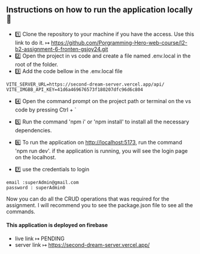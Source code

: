 ## Instructions on how to run the application locally 📝

- 1️⃣ Clone the repository to your machine if you have the access. Use this link to do it.
  ↦ <https://github.com/Porgramming-Hero-web-course/l2-b2-assignment-6-fronten-gsjoy24.git>
- 2️⃣ Open the project in vs code and create a file named .env.local in the root of the folder.
- 3️⃣ Add the code bellow in the .env.local file

```
VITE_SERVER_URL=https://second-dream-server.vercel.app/api/
VITE_IMGBB_API_KEY=41d6a469676573f180207dfc96d6c804
```

- 4️⃣ Open the command prompt on the project path or terminal on the vs code by pressing Ctrl + `
- 5️⃣ Run the command 'npm i' or 'npm install' to install all the necessary dependencies.
- 6️⃣ To run the application on <http://localhost:5173>, run the command 'npm run dev'. if the application is running, you will see the login page on the localhost.

- 7️⃣ use the credentials to login

```
email :superAdmin@gmail.com
password : superAdmin0
```

Now you can do all the CRUD operations that was required for the assignment. I will recommend you to see the package.json file to see all the commands.

#### This application is deployed on firebase

- live link ↦ PENDING
- server link ↦ <https://second-dream-server.vercel.app/>
